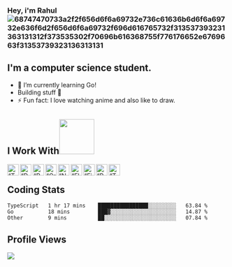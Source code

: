 ### Hey, i'm Rahul![68747470733a2f2f656d6f6a69732e736c61636b6d6f6a69732e636f6d2f656d6f6a69732f696d616765732f313537393231363131312f373535302f70696b616368755f776176652e6769663f31353739323136313131](https://user-images.githubusercontent.com/51912472/123106821-98c11a00-d456-11eb-8296-72ef8bfbdb77.gif)



## I'm a computer science student.
- 🌱 I’m currently learning Go!
- Building stuff 🧩
- ⚡ Fun fact: I love watching anime and also like to draw.

## I Work With<img src="https://media.giphy.com/media/7j2hfyeVcDtf2/giphy.gif" width="80"/>
<img align="left" alt=“TypeScript” width="26px" src="https://www.vectorlogo.zone/logos/typescriptlang/typescriptlang-icon.svg" />
<img align="left" alt=“Dart” width="26px" src="https://www.vectorlogo.zone/logos/dartlang/dartlang-icon.svg" />
<img align="left" alt=“React” width="26px" src="https://www.vectorlogo.zone/logos/reactjs/reactjs-icon.svg" />
<img align="left" alt=“GraphQL” width="26px" src="https://www.vectorlogo.zone/logos/graphql/graphql-icon.svg" />
<img align="left" alt=“Node.js” width="26px" src="https://www.vectorlogo.zone/logos/nodejs/nodejs-icon.svg" />
<img align="left" alt=“Flutter” width="26px" src="https://www.vectorlogo.zone/logos/flutterio/flutterio-icon.svg" />
<img align="left" alt=“Firebase” width="26px" src="https://www.vectorlogo.zone/logos/firebase/firebase-icon.svg" />
<img align="left" alt=“Postgresql” width="26px" src="https://www.vectorlogo.zone/logos/postgresql/postgresql-icon.svg" />
<img align="left" alt=“TensorFlow” width="26px" src="https://www.vectorlogo.zone/logos/tensorflow/tensorflow-icon.svg" />
</br>

## Coding Stats

<!-- [![Top Langs](https://github-readme-stats.vercel.app/api/top-langs/?username=Rayzon3&layout=compact)](https://github.com/anuraghazra/github-readme-stats) -->

<!--START_SECTION:waka-->

```text
TypeScript   1 hr 17 mins    ████████████████░░░░░░░░░   63.84 %
Go           18 mins         ███▓░░░░░░░░░░░░░░░░░░░░░   14.87 %
Other        9 mins          ██░░░░░░░░░░░░░░░░░░░░░░░   07.84 %
```

<!--END_SECTION:waka-->

## Profile Views
![](https://count.getloli.com/get/@Rayzon3.github.readme)

<!--
## Currently Working on: 
- 
- p2p data sharing....?
-->


<!--
**Rayzon3/Rayzon3** is a ✨ _special_ ✨ repository because its `README.md` (this file) appears on your GitHub profile.

Here are some ideas to get you started:

- 🔭 I’m currently working on ...
- 🌱 I’m currently learning ...
- 👯 I’m looking to collaborate on ...
- 🤔 I’m looking for help with ...
- 💬 Ask me about ...
- 📫 How to reach me: ...
- 😄 Pronouns: ...
- ⚡ Fun fact: ...
-->

